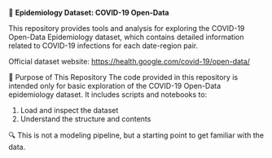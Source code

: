 🦠 **Epidemiology Dataset: COVID-19 Open-Data**

This repository provides tools and analysis for exploring the COVID-19 Open-Data Epidemiology dataset, which contains detailed information related to COVID-19 infections for each date-region pair.

Official dataset website: https://health.google.com/covid-19/open-data/


📌 Purpose of This Repository
The code provided in this repository is intended only for basic exploration of the COVID-19 Open-Data epidemiology dataset. It includes scripts and notebooks to:
1. Load and inspect the dataset
2. Understand the structure and contents

🔍 This is not a modeling pipeline, but a starting point to get familiar with the data.

